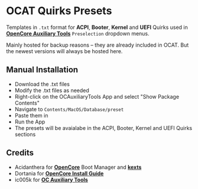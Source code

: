 # OCAT Quirks Presets
Templates in `.txt` format for **ACPI**, **Booter**, **Kernel** and **UEFI** Quirks used in [**OpenCore Auxiliary Tools**](https://github.com/ic005k/QtOpenCoreConfig) `Preselection` dropdown menus.

Mainly hosted for backup reasons – they are already included in OCAT. But the newest versions will always be hosted here.

## Manual Installation
- Download the .txt files
- Modify the .txt files as needed
- Right-click on the OCAuxiliaryTools App and select "Show Package Contents"
- Navigate to `Contents/MacOS/Database/preset` 
- Paste them in
- Run the App
- The presets will be avaialabe in the ACPI, Booter, Kernel and UEFI Quirks sections

## Credits
- Acidanthera for [**OpenCore**](https://github.com/acidanthera/OpenCorePkg) Boot Manager and [**kexts**](https://github.com/acidanthera/OpenCorePkg/blob/master/Docs/Kexts.md)
- Dortania for [**OpenCore Install Guide**](https://dortania.github.io/OpenCore-Install-Guide/)
- ic005k for [**OC Auxiliary Tools**](https://github.com/ic005k/OCAuxiliaryTools)
